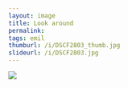 ```yaml
---
layout: image
title: Look around
permalink: 
tags: emil
thumburl: /i/DSCF2803_thumb.jpg
slideurl: /i/DSCF2803.jpg 
---
```

![]({{site.url}}/i/DSCF2803.jpg)


